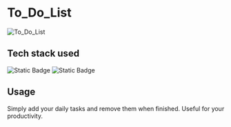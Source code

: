 # To_Do_List
![To_Do_List](https://github.com/Hithysh/To_Do_List/assets/112203644/7fa286c2-4ca7-49a9-9572-96c440609b4b)

## Tech stack used
![Static Badge](https://img.shields.io/badge/HTML-D4A20B)
![Static Badge](https://img.shields.io/badge/CSS-0FC7CD)


## Usage
Simply add your daily tasks and remove them when finished. Useful for your productivity.
